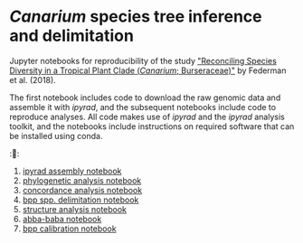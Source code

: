 # *Canarium* species tree inference and delimitation

Jupyter notebooks for reproducibility of the study 
["Reconciling Species Diversity in a Tropical Plant Clade (*Canarium*; Burseraceae)"]()
by Federman et al. (2018). 


The first notebook includes code to download the raw genomic data and assemble 
it with *ipyrad*, and the subsequent notebooks include code to reproduce
analyses. All code makes use of *ipyrad* and the *ipyrad* analysis toolkit, and
the notebooks include instructions on required software that can be installed 
using conda. 

::rocket::


1. [ipyrad assembly notebook](http://nbviewer.jupyter.org/github/dereneaton/Canarium-GBS/blob/master/nb-1-ipyrad-assembly.ipynb)  
2. [phylogenetic analysis notebook](http://nbviewer.jupyter.org/github/dereneaton/Canarium-GBS/blob/master/nb-2-phylogeny-inference.ipynb)  
3. [concordance analysis notebook](http://nbviewer.jupyter.org/github/dereneaton/Canarium-GBS/blob/master/nb-3-concordance.ipynb)  
4. [bpp spp. delimitation notebook](http://nbviewer.jupyter.org/github/dereneaton/Canarium-GBS/blob/master/nb-4-BPP.ipynb)  
5. [structure analysis notebook](http://nbviewer.jupyter.org/github/dereneaton/Canarium-GBS/blob/master/nb-5-structure.ipynb)  
6. [abba-baba notebook](http://nbviewer.jupyter.org/github/dereneaton/Canarium-GBS/blob/master/nb-6-abba-baba.ipynb)   
7. [bpp calibration notebook](http://nbviewer.jupyter.org/github/dereneaton/Canarium-GBS/blob/master/nb-7-BPP-unit-conversion.ipynb)   

